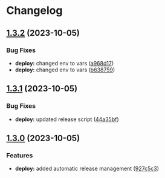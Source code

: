 # Changelog

## [1.3.2](https://github.com/andris9/https-front/compare/v1.3.1...v1.3.2) (2023-10-05)


### Bug Fixes

* **deploy:** changed env to vars ([a968d17](https://github.com/andris9/https-front/commit/a968d173a8d0a052ef4efa4a968ab25d1b489f3e))
* **deploy:** changed env to vars ([b638759](https://github.com/andris9/https-front/commit/b6387595e2f85ac3d9c6de417f908dea62376abe))

## [1.3.1](https://github.com/andris9/https-front/compare/v1.3.0...v1.3.1) (2023-10-05)


### Bug Fixes

* **deploy:** updated release script ([44a35bf](https://github.com/andris9/https-front/commit/44a35bf908b863e19123b3d348886a553ad0f92c))

## [1.3.0](https://github.com/andris9/https-front/compare/v1.2.1...v1.3.0) (2023-10-05)


### Features

* **deploy:** added automatic release management ([927c5c3](https://github.com/andris9/https-front/commit/927c5c3c477ee31fe7c0b897579b760d778047c7))
